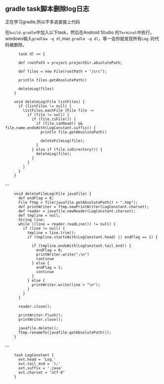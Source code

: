 ## gradle task脚本删除log日志
  
正在学习gradle,所以不多说直接上代码

在`build.gradle`中加入以下task，然后在Android Studio 的`Terminal`中执行，windows输入`gradlew -q dl`,mac `gradle -q dl`，等一会你就发现所有`Log.`的代码被删除。

		  task dl << {

		  def rootPath = project.projectDir.absolutePath;

		  def files = new File(rootPath + "/src");

		  println files.getAbsolutePath()

		  deleteLog(files)
		}

		void deleteLog(File listFiles) {
		  if (listFiles != null) {
		    listFiles.eachFile {File file ->
		      if (file != null) {
		        if (file.isFile()) {
		          if (file.canRead() && file.name.endsWith(LogConstant.suffix)) {
		            println file.getAbsolutePath()

		            deleteFileLog(file);
		          }
		        } else if (file.isDirectory()) {
		          deleteLog(file);
		        }
		      }
		    }
		  }
		}

--

		void deleteFileLog(File javafile) {
		  def endFlag = 0;
		  File ftmp = file(javafile.getAbsolutePath() + ".tmp");
		  def printWriter = ftmp.newPrintWriter(LogConstant.charset);
		  def reader = javafile.newReader(LogConstant.charset);
		  def tmpline = null;
		  String line;
		  while ((line = reader.readLine()) != null) {
		    if (line != null) {
		      tmpline = line.trim();
		      if (tmpline.startsWith(LogConstant.head) || endFlag == 1) {

		        if (tmpline.endsWith(LogConstant.tail_end)) {
		          endFlag = 0;
		          printWriter.write(";\n")
		          continue
		        } else {
		          endFlag = 1;
		          continue
		        }
		      } else {
		        printWriter.write(line + "\n");
		      }
		    }
		  }

		  reader.close();

		  printWriter.flush();
		  printWriter.close();

		  javafile.delete();
		  ftmp.renameTo(javafile.getAbsolutePath());
		}

--

		task LogConstant {
		  ext.head = 'Log.'
		  ext.tail_end = ');'
		  ext.suffix = '.java'
		  ext.charset = "utf-8"
		}
